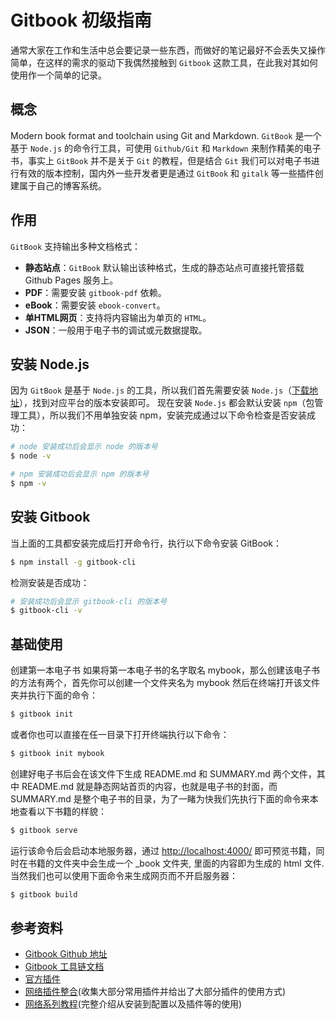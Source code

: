 # Gitbook 初级指南
通常大家在工作和生活中总会要记录一些东西，而做好的笔记最好不会丢失又操作简单，在这样的需求的驱动下我偶然接触到 `Gitbook` 这款工具，在此我对其如何使用作一个简单的记录。

## 概念
Modern book format and toolchain using Git and Markdown.
`GitBook` 是一个基于 `Node.js` 的命令行工具，可使用 `Github/Git` 和 `Markdown` 来制作精美的电子书，事实上 `GitBook` 并不是关于 `Git` 的教程，但是结合 `Git` 我们可以对电子书进行有效的版本控制，国内外一些开发者更是通过 `GitBook` 和 `gitalk` 等一些插件创建属于自己的博客系统。

## 作用
`GitBook` 支持输出多种文档格式：
 * **静态站点**：`GitBook` 默认输出该种格式，生成的静态站点可直接托管搭载 Github Pages 服务上。
 * **PDF**：需要安装 `gitbook-pdf` 依赖。
 * **eBook**：需要安装 `ebook-convert`。
 * **单HTML网页**：支持将内容输出为单页的 `HTML`。
 * **JSON**：一般用于电子书的调试或元数据提取。

## 安装 Node.js
因为 `GitBook` 是基于 `Node.js` 的工具，所以我们首先需要安装 `Node.js`（[下载地址](https://nodejs.org/en/download/)），找到对应平台的版本安装即可。
现在安装 `Node.js` 都会默认安装 `npm`（包管理工具），所以我们不用单独安装 npm，安装完成通过以下命令检查是否安装成功：
``` bash
# node 安装成功后会显示 node 的版本号
$ node -v
```
``` bash
# npm 安装成功后会显示 npm 的版本号
$ npm -v
```
## 安装 Gitbook
当上面的工具都安装完成后打开命令行，执行以下命令安装 GitBook：
``` bash
$ npm install -g gitbook-cli
```
检测安装是否成功：
``` bash
# 安装成功后会显示 gitbook-cli 的版本号
$ gitbook-cli -v
```

## 基础使用
创建第一本电子书
如果将第一本电子书的名字取名 mybook，那么创建该电子书的方法有两个，首先你可以创建一个文件夹名为 mybook 然后在终端打开该文件夹并执行下面的命令：
``` bash
$ gitbook init
```
或者你也可以直接在任一目录下打开终端执行以下命令：
``` bash
$ gitbook init mybook
```
创建好电子书后会在该文件下生成 README.md 和 SUMMARY.md 两个文件，其中 README.md 就是静态网站首页的内容，也就是电子书的封面，而 SUMMARY.md 是整个电子书的目录，为了一睹为快我们先执行下面的命令来本地查看以下书籍的样貌：
``` bash
$ gitbook serve
```
运行该命令后会启动本地服务器，通过 [http://localhost:4000/](http://localhost:4000/) 即可预览书籍，同时在书籍的文件夹中会生成一个 _book 文件夹, 里面的内容即为生成的 html 文件. 当然我们也可以使用下面命令来生成网页而不开启服务器：
``` bash
$ gitbook build
```

## 参考资料
* [Gitbook Github 地址](https://github.com/GitbookIO/gitbook)
* [Gitbook 工具链文档](https://toolchain.gitbook.com/)
* [官方插件](https://plugins.gitbook.com/)
* [网络插件整合](https://www.jianshu.com/p/427b8bb066e6)(收集大部分常用插件并给出了大部分插件的使用方式)
* [网络系列教程](http://gitbook.zhangjikai.com/)(完整介绍从安装到配置以及插件等的使用)